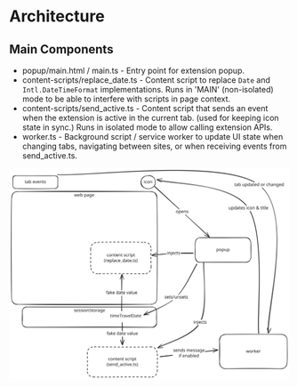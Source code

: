 # Architecture

## Main Components

- popup/main.html / main.ts - Entry point for extension popup.
- content-scripts/replace_date.ts - Content script to replace `Date` and `Intl.DateTimeFormat` implementations. Runs in 'MAIN' (non-isolated) mode to be able to interfere with scripts in page context.
- content-scripts/send_active.ts - Content script that sends an event when the extension is active in the current tab. (used for keeping icon state in sync.) Runs in isolated mode to allow calling extension APIs.
- worker.ts - Background script / service worker to update UI state when changing tabs, navigating between sites, or when receiving events from send_active.ts.

![Component diagram](./components.svg)
